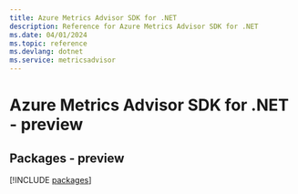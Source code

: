 ```yaml
---
title: Azure Metrics Advisor SDK for .NET
description: Reference for Azure Metrics Advisor SDK for .NET
ms.date: 04/01/2024
ms.topic: reference
ms.devlang: dotnet
ms.service: metricsadvisor
---
```

# Azure Metrics Advisor SDK for .NET - preview
## Packages - preview
[!INCLUDE [packages](metrics-advisor-index.md)]